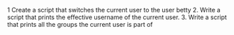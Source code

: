 1 Create a script that switches the current user to the user betty
2. Write a script that prints the effective username of the current user.
3. Write a script that prints all the groups the current user is part of
